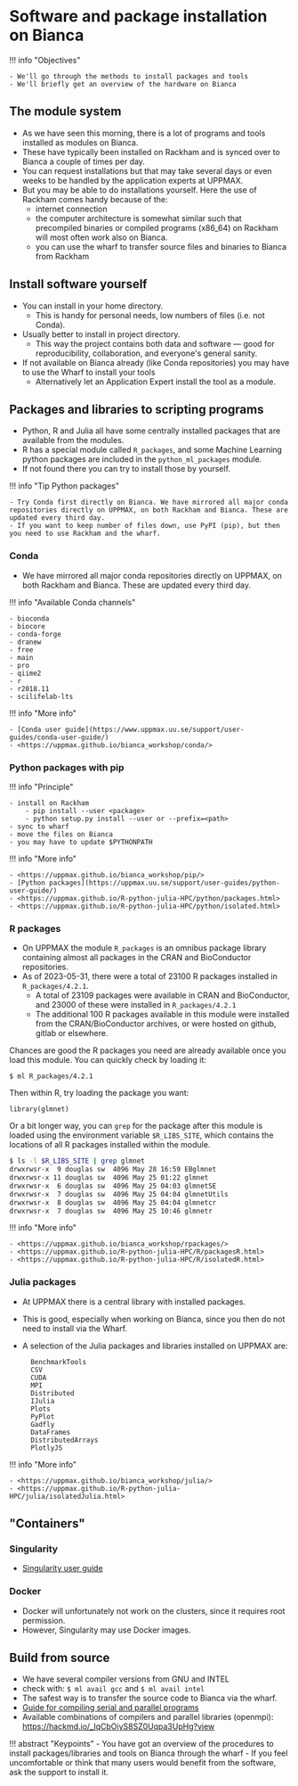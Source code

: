 # Software and package installation on Bianca


!!! info "Objectives" 

    - We'll go through the methods to install packages and tools
    - We'll briefly get an overview of the hardware on Bianca

## The module system

- As we have seen this morning, there is a lot of programs and tools installed as modules on Bianca.
- These have typically been installed on Rackham and is synced over to Bianca a couple of times per day.
- You can request installations but that may take several days or even weeks to be handled by the application experts at UPPMAX.
- But you may be able to do installations yourself. Here the use of Rackham comes handy because of the:
    - internet connection
    - the computer architecture is somewhat similar such that precompiled binaries or compiled programs (x86_64) on Rackham will most often work also on Bianca.
    - you can use the wharf to transfer source files and binaries to Bianca from Rackham

## Install software yourself
- You can install in your home directory.
    - This is handy for personal needs, low numbers of files (i.e. not Conda).
- Usually better to install in project directory.
    - This way the project contains both data and software — good for reproducibility, collaboration, and everyone's general sanity.
- If not available on Bianca already (like Conda repositories) you may have to use the Wharf to install your tools
    - Alternatively let an Application Expert install the tool as a module.



## Packages and libraries to scripting programs

- Python, R and Julia all have some centrally installed packages that are available from the modules. 
- R has a special module called ``R_packages``, and some Machine Learning python packages are included in the ``python_ml_packages`` module.
- If not found there you can try to install those by yourself.


!!! info "Tip Python packages"

    - Try Conda first directly on Bianca. We have mirrored all major conda repositories directly on UPPMAX, on both Rackham and Bianca. These are updated every third day.
    - If you want to keep number of files down, use PyPI (pip), but then you need to use Rackham and the wharf.

### Conda

- We have mirrored all major conda repositories directly on UPPMAX, on both Rackham and Bianca. These are updated every third day.

!!! info "Available Conda channels"
      
    - bioconda
    - biocore
    - conda-forge
    - dranew
    - free
    - main
    - pro
    - qiime2
    - r
    - r2018.11
    - scilifelab-lts

!!! info "More info"

    - [Conda user guide](https://www.uppmax.uu.se/support/user-guides/conda-user-guide/)
    - <https://uppmax.github.io/bianca_workshop/conda/>



### Python packages with pip

!!! info "Principle"

    - install on Rackham
        - pip install --user <package>
        - python setup.py install --user or --prefix=<path>
    - sync to wharf
    - move the files on Bianca
    - you may have to update $PYTHONPATH

!!! info "More info"

    - <https://uppmax.github.io/bianca_workshop/pip/>
    - [Python packages](https://uppmax.uu.se/support/user-guides/python-user-guide/)
    - <https://uppmax.github.io/R-python-julia-HPC/python/packages.html>
    - <https://uppmax.github.io/R-python-julia-HPC/python/isolated.html>


### R packages

- On UPPMAX the module ``R_packages`` is an omnibus package library containing almost all packages in the CRAN and BioConductor repositories. 
- As of 2023-05-31, there were a total of 23100 R packages installed in ``R_packages/4.2.1``.
    -  A total of 23109 packages were available in CRAN and BioConductor, and 23000 of these were installed in ``R_packages/4.2.1``
    -  The additional 100 R packages available in this module were installed from the CRAN/BioConductor archives, or were hosted on github, gitlab or elsewhere.

Chances are good the R packages you need are already available once you load this module.  You can quickly check by loading it:

``$ ml R_packages/4.2.1``

Then within R, try loading the package you want:

``library(glmnet)``

Or a bit longer way, you can ``grep`` for the package after this module is loaded using the environment variable ``$R_LIBS_SITE``, which contains the locations of all R packages installed within the module.

```bash
$ ls -l $R_LIBS_SITE | grep glmnet
drwxrwsr-x  9 douglas sw  4096 May 28 16:59 EBglmnet
drwxrwsr-x 11 douglas sw  4096 May 25 01:22 glmnet
drwxrwsr-x  6 douglas sw  4096 May 25 04:03 glmnetSE
drwxrwsr-x  7 douglas sw  4096 May 25 04:04 glmnetUtils
drwxrwsr-x  8 douglas sw  4096 May 25 04:04 glmnetcr
drwxrwsr-x  7 douglas sw  4096 May 25 10:46 glmnetr
```

!!! info "More info"

    - <https://uppmax.github.io/bianca_workshop/rpackages/>
    - <https://uppmax.github.io/R-python-julia-HPC/R/packagesR.html>
    - <https://uppmax.github.io/R-python-julia-HPC/R/isolatedR.html>

### Julia packages

- At UPPMAX there is a central library with installed packages.
- This is good, especially when working on Bianca, since you then do not need to install via the Wharf.
- A selection of the Julia packages and libraries installed on UPPMAX are:

        BenchmarkTools
        CSV
        CUDA
        MPI
        Distributed
        IJulia
        Plots
        PyPlot
        Gadfly
        DataFrames
        DistributedArrays
        PlotlyJS

!!! info "More info"

    - <https://uppmax.github.io/bianca_workshop/julia/>
    - <https://uppmax.github.io/R-python-julia-HPC/julia/isolatedJulia.html>

## "Containers"
### Singularity
- [Singularity user guide](https://www.uppmax.uu.se/support/user-guides/singularity-user-guide/)

### Docker
- Docker will unfortunately not work on the clusters, since it requires root permission.
- However, Singularity may use Docker images.

## Build from source
- We have several compiler versions from GNU and INTEL
- check with: ``$ ml avail gcc`` and ``$ ml avail intel``
- The safest way is to transfer the source code to Bianca via the wharf.
- [Guide for compiling serial and parallel programs](https://www.uppmax.uu.se/support/user-guides/mpi-and-openmp-user-guide/)
- Available combinations of compilers and parallel libraries (openmpi): <https://hackmd.io/_IqCbOiyS8SZ0Uqpa3UpHg?view>



!!! abstract "Keypoints"
    - You have got an overview of the procedures to install packages/libraries and tools on Bianca through the wharf
    - If you feel uncomfortable or think that many users would benefit from the software, ask the support to install it.
